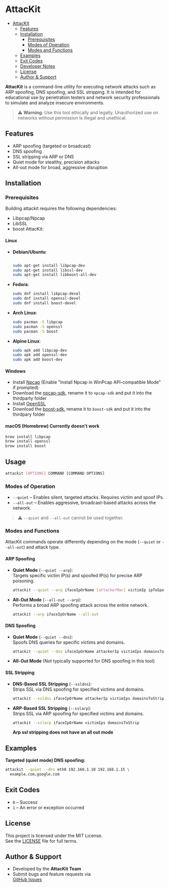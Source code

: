 # AttacKit

<!--toc:start-->
- [AttacKit](#attackit)
  - [Features](#features)
  - [Installation](#installation)
    - [Prerequisites](#prerequisites)
    - [Modes of Operation](#modes-of-operation)
    - [Modes and Functions](#modes-and-functions)
  - [Examples](#examples)
  - [Exit Codes](#exit-codes)
  - [Developer Notes](#developer-notes)
  - [License](#license)
  - [Author & Support](#author--support)
<!--toc:end-->

**AttacKit** is a command-line utility for executing network attacks such as ARP
spoofing, DNS spoofing, and SSL stripping. It is intended for educational use
by penetration testers and network security professionals to simulate and
analyze insecure environments.

> ⚠️ **Warning**: Use this tool ethically and legally. Unauthorized use on
> networks without permission is illegal and unethical.

## Features

- ARP spoofing (targeted or broadcast)
- DNS spoofing
- SSL stripping via ARP or DNS
- Quiet mode for stealthy, precision attacks
- All-out mode for broad, aggressive disruption

## Installation

### Prerequisites

Building attackit requires the following dependencies:

- Libpcap/Npcap
- LibSSL
- boost
AttacKit:

#### Linux

- **Debian/Ubuntu**:

  ```bash

  sudo apt-get install libpcap-dev
  sudo apt-get install libssl-dev
  sudo apt-get install libboost-all-dev
  ```

- **Fedora**:

  ```bash
  sudo dnf install libpcap-devel
  sudo dnf install openssl-devel
  sudo dnf install boost-devel
  ```

- **Arch Linux**:

  ```bash
  sudo pacman -S libpcap
  sudo pacman -S openssl
  sudo pacman -S boost
  ```

- **Alpine Linux**:

  ```bash
  sudo apk add libpcap-dev
  sudo apk add openssl-dev
  sudo apk add boost-dev
  ```

#### Windows

- Install [Npcap](https://nmap.org/npcap/)
  (Enable "Install Npcap in WinPcap API-compatible Mode" if prompted)
- Download the [npcap-sdk](https://npcap.com/#download), rename it to ``npcap-sdk`` and put it into the thirdparty folder
- Install [OpenSSL](https://slproweb.com/products/Win32OpenSSL.html)
- Download the [boost-sdk](https://www.boost.org/releases/latest/), rename it to ``boost-sdk`` and put it into the thirdpary folder

#### macOS (Homebrew) Currently doesn't work

```bash
brew install libpcap
brew install openssl
brew install boost
```

## Usage

```bash
attackit [OPTIONS] COMMAND [COMMAND OPTIONS]
```

### Modes of Operation

- `--quiet` – Enables silent, targeted attacks. Requires victim and spoof IPs.
- `--all-out` – Enables aggressive, broadcast-based attacks across the network.

> ⚠️ `--quiet` and `--all-out` cannot be used together.

### Modes and Functions

AttacKit commands operate differently depending on the mode (`--quiet` or
`--all-out`) and attack type.

#### ARP Spoofing

- **Quiet Mode** (`--quiet --arp`):  
  Targets specific victim IP(s) and spoofed IP(s) for precise ARP poisoning.

  ```bash
  attackit --quiet --arp ifaceIpOrName [attackerMac] victimIp ipToSpoof
  ```

- **All-Out Mode** (`--all-out --arp`):  
  Performs a broad ARP spoofing attack across the entire network.

  ```bash
  attackit --arp ifaceIpOrName --all-out
  ```

#### DNS Spoofing

- **Quiet Mode** (`--quiet --dns`):  
  Spoofs DNS queries for specific victims and domains.

  ```bash
  attackit --quiet --dns ifaceIpOrName attackerIp victimIps domainsToSpoof
  ```

- **All-Out Mode** (Not typically supported for DNS spoofing in this tool)

#### SSL Stripping

- **DNS-Based SSL Stripping** (`--ssldns`):  
  Strips SSL via DNS spoofing for specified victims and domains.

  ```bash
  attackit --ssldns ifaceIpOrName attackerIp victimIps domainsToStrip
  ```

- **ARP-Based SSL Stripping** (`--sslarp`):  
  Strips SSL via ARP spoofing for specified victims and domains.

  ```bash
  attackit --sslarp ifaceIpOrName victimIps domainsToStrip
  ```

  **Arp ssl stripping does not have an all out mode**

## Examples

**Targeted (quiet mode) DNS spoofing:**

```bash
attackit --quiet --dns eth0 192.168.1.10 192.168.1.15 \
  example.com,google.com
```

## Exit Codes

- `0` – Success
- `1` – An error or exception occurred

## License

This project is licensed under the MIT License.  
See the [LICENSE](LICENSE) file for full terms.

## Author & Support

- Developed by the **AttacKit Team**
- Submit bugs and feature requests via  
  [GitHub Issues](https://github.com/Schnitzels-tue/AttacKit/issues)
